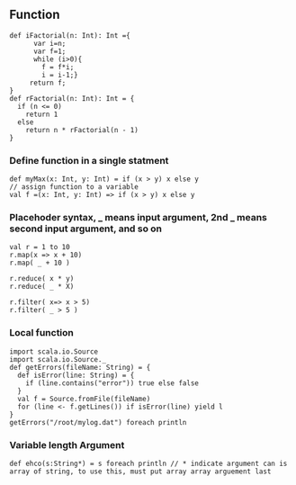 ## Function
```
def iFactorial(n: Int): Int ={
      var i=n;
      var f=1;
      while (i>0){
        f = f*i;
        i = i-1;}
     return f;
}
def rFactorial(n: Int): Int = {
  if (n <= 0)
    return 1
  else
    return n * rFactorial(n - 1)
}
```
### Define function in a single statment
```
def myMax(x: Int, y: Int) = if (x > y) x else y
// assign function to a variable 
val f =(x: Int, y: Int) => if (x > y) x else y
```
### Placehoder syntax, _ means input argument, 2nd _ means second input argument, and so on
```
val r = 1 to 10
r.map(x => x + 10)
r.map( _ + 10 )

r.reduce( x * y)
r.reduce( _ * X)

r.filter( x=> x > 5)
r.filter( _ > 5 )
```
### Local function 
```
import scala.io.Source
import scala.io.Source._
def getErrors(fileName: String) = {
  def isError(line: String) = {
    if (line.contains("error")) true else false
  }
  val f = Source.fromFile(fileName)
  for (line <- f.getLines()) if isError(line) yield l
}
getErrors("/root/mylog.dat") foreach println
```
### Variable length Argument 
```
def ehco(s:String*) = s foreach println // * indicate argument can is array of string, to use this, must put array array arguement last
```


